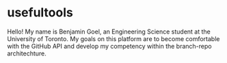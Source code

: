 # usefultools
Hello! My name is Benjamin Goel, an Engineering Science student at the University of Toronto. My goals on this platform are to become comfortable with the GitHub API and develop my competency within the branch-repo architechture.
